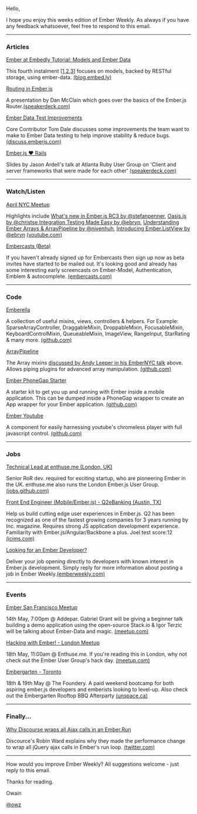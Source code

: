 Hello,

I hope you enjoy this weeks edition of Ember Weekly. As always if you have any feedback whatsoever, feel free to respond to this email.

---

### Articles

[Ember at Embedly Tutorial: Models and Ember Data](http://blog.embed.ly/post/50012690904/ember-at-embedly-tutorial-models-and-ember-data)

This fourth instalment [[1](http://blog.embed.ly/post/46586649344/introduction-to-ember-development),[2](http://blog.embed.ly/post/47205604241/ember-at-embedly-templates-and-the-router),[3](http://blog.embed.ly/post/48039881005/ember-at-embedly-views-and-controllers)] focuses on models, backed by RESTful storage, using ember-data. [(blog.embed.ly)](http://blog.embed.ly/post/50012690904/ember-at-embedly-tutorial-models-and-ember-data)

[Routing in Ember.js](https://speakerdeck.com/dan_mcclain/routing-in-ember-dot-js)

A presentation by Dan McClain which goes over the basics of the Ember.js Router.[(speakerdeck.com)](https://speakerdeck.com/dan_mcclain/routing-in-ember-dot-js)

[Ember Data Test Improvements](http://discuss.emberjs.com/t/ember-data-test-improvements/1199)

Core Contributor Tom Dale discusses some improvements the team want to make to Ember Data testing to help improve stability &amp; reduce bugs. [(discuss.emberjs.com)](http://discuss.emberjs.com/t/ember-data-test-improvements/1199)

[Ember.js ♥ Rails](https://speakerdeck.com/ardell/ember-dot-js-rails)

Slides by Jason Ardell's talk at Atlanta Ruby User Group on 'Client and server frameworks that were made for each other' [(speakerdeck.com)](https://speakerdeck.com/ardell/ember-dot-js-rails)

---

### Watch/Listen

[April NYC Meetup](https://www.youtube.com/watch?v=Ji0fdDAsol8)

Highlights include [What's new in Ember.js RC3 by @stefanpenner](https://www.youtube.com/watch?feature=player_detailpage&amp;v=Ji0fdDAsol8#t=890s), [Oasis.js by @christse](https://www.youtube.com/watch?feature=player_detailpage&amp;v=Ji0fdDAsol8#t=1440s),[Integration Testing Made Easy by @ebryn](https://www.youtube.com/watch?feature=player_detailpage&amp;v=Ji0fdDAsol8#t=3560s), [Understanding Ember Arrays &amp; ArrayPipeline by @nivenhuh](https://www.youtube.com/watch?feature=player_detailpage&amp;v=Ji0fdDAsol8#t=6060s), [Introducing Ember.ListView by @ebryn](https://www.youtube.com/watch?feature=player_detailpage&amp;v=Ji0fdDAsol8#t=7445s) [(youtube.com)](https://www.youtube.com/watch?v=Ji0fdDAsol8)

[Embercasts (Beta)](http://www.embercasts.com/signup)

If you haven't already signed up for Embercasts then sign up now as beta invites have started to be mailed out. It's looking good and already has some interesting early screencasts on Ember-Model, Authentication, Emblem &amp; autocomplete. [(embercasts.com)](http://www.embercasts.com/signup)

---

### Code

[Emberella](https://github.com/realityendshere/emberella)

A collection of useful mixins, views, controllers &amp; helpers. For Example: SparseArrayController, DraggableMixin, DroppableMixin, FocusableMixin, KeyboardControlMixin, QueueableMixin, ImageView, RangeInput, StarRating &amp; many more. [(github.com)](https://github.com/realityendshere/emberella)

[ArrayPipeline](https://github.com/Mochaleaf/ArrayPipeline)

The Array mixins [discussed by Andy Leeper in his EmberNYC talk](https://www.youtube.com/watch?feature=player_detailpage&amp;v=Ji0fdDAsol8#t=6060s) above. Allows piping plugins for advanced array manipulation. [(github.com)](https://github.com/Mochaleaf/ArrayPipeline)

[Ember PhoneGap Starter](https://github.com/ianpetzer/ember_phonegap_starter)

A starter kit to get you up and running with Ember inside a mobile application. This can be dumped inside a PhoneGap wrapper to create an App wrapper for your Ember application. [(github.com)](https://github.com/ianpetzer/ember_phonegap_starter)

[Ember Youtube](https://github.com/4South/ember-youtube)

A component for easily harnessing youtube's chromeless player with full javascript control. [(github.com)](https://github.com/4South/ember-youtube)

---

### Jobs

[Technical Lead at enthuse.me (London, UK)](https://jobs.github.com/positions/02e695f2-b347-11e2-8365-d648bb7ade17)

Senior RoR dev. required for exciting startup, who are pioneering Ember in the UK. enthuse.me also runs the London Ember.js User Group. [(jobs.github.com)](https://jobs.github.com/positions/02e695f2-b347-11e2-8365-d648bb7ade17)

[Front End Engineer (Mobile/Ember.js) - Q2eBanking (Austin, TX)](https://jobs-q2ebanking.icims.com/jobs/1086/mobile-engineer-(ios-html5)/job)

Help us build cutting edge user experiences in Ember.js. Q2 has been recognized as one of the fastest growing companies for 3 years running by Inc. magazine. Requires strong JS application development experience. Familiarity with Ember.js/Angular/Backbone a plus. Joel test score:12 [(icims.com)](https://jobs-q2ebanking.icims.com/jobs/1086/mobile-engineer-(ios-html5)/job)

[Looking for an Ember Developer?](mailto:info@emberweekly.com?Subject=Post%20a%20Job%20in%20Ember%20Weekly&amp;Body=Title%3A%20e.g%20Senior%20Front-End%20Web%20Developer%0ABody%3A%20e.g.%20Want%20to%20work%20on%20large%20Ember.js%20projects%3F%20We%27re%20looking%20for%20a%20rockstar%20developer%20with%205%20years%20JavaScript%20experience%21%20%0Aurl%3A%20e.g.%20www.your-companies-website.com/careers%0A%0A%23%20weeks%3A%20How%20many%20weeks%20would%20you%20like%20the%20ad%20to%20be%20live%20for%3F%0ADate%3A%20When%20would%20you%20like%20the%20ad%20to%20go%20live%3F%0A%0ANotes%3A%20any%20other%20info%20you%27d%20like%20us%20to%20know...%3F%0ANote.%20There%20is%20a%20fee%20associated%20with%20advertising%20a%20job)

Deliver your job opening directly to developers with known interest in Ember.js development. Simply reply for more information about posting a job in Ember Weekly.[(emberweekly.com)](mailto:info@emberweekly.com?Subject=Post%20a%20Job%20in%20Ember%20Weekly&amp;Body=Title%3A%20e.g%20Senior%20Front-End%20Web%20Developer%0ABody%3A%20e.g.%20Want%20to%20work%20on%20large%20Ember.js%20projects%3F%20We%27re%20looking%20for%20a%20rockstar%20developer%20with%205%20years%20JavaScript%20experience%21%20%0Aurl%3A%20e.g.%20www.your-companies-website.com/careers%0A%0A%23%20weeks%3A%20How%20many%20weeks%20would%20you%20like%20the%20ad%20to%20be%20live%20for%3F%0ADate%3A%20When%20would%20you%20like%20the%20ad%20to%20go%20live%3F%0A%0ANotes%3A%20any%20other%20info%20you%27d%20like%20us%20to%20know...%3F%0ANote.%20There%20is%20a%20fee%20associated%20with%20advertising%20a%20job)

---

### Events

[Ember San Francisco Meetup](http://www.meetup.com/Ember-SF/events/112139702/)

14th May, 7:00pm @ Addepar. Gabriel Grant will be giving a beginner talk building a demo application using the open-source Stack.io &amp; Igor Terzic will be talking about Ember-Data and magic. [(meetup.com)](http://www.meetup.com/Ember-SF/events/112139702/)

[Hacking with Ember! - London Meetup](http://www.meetup.com/London-Emberjs-User-Group/events/111933482/)

18th May, 11:00am @ Enthuse.me. If you're reading this in London, why not check out the Ember User Group's hack day. [(meetup.com)](http://www.meetup.com/London-Emberjs-User-Group/events/111933482/)

[Embergarten - Toronto](http://unspace.ca/embergarten/)

18th &amp; 19th May @ The Foundery. A paid weekend bootcamp for both aspiring ember.js developers and emberists looking to level-up. Also check out the Embergarten Rooftop BBQ Afterparty [(unspace.ca)](http://unspace.ca/embergarten/)

---

### Finally...

[Why Discourse wraps all Ajax calls in an Ember.Run](https://twitter.com/evil_trout/status/332874796507480065)

Discource's Robin Ward explains why they made the performance change to wrap all jQuery ajax calls in Ember's run loop. [(twitter.com)](https://twitter.com/evil_trout/status/332874796507480065)

---

How would you improve Ember Weekly? All suggestions welcome - just reply to this email.

Thanks for reading.

Owain

[@owz](http://twitter.com/owz)